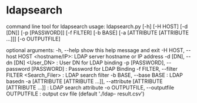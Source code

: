 # ldapsearch
command line tool for ldapsearch
usage: ldapsearch.py [-h] [-H HOST] [-d [DN]] [-p [PASSWORD]] [-f FILTER]
                     [-b BASE] [-a [ATTRIBUTE [ATTRIBUTE ...]]]
                     [-o OUTPUTFILE]

optional arguments:
  -h, --help            show this help message and exit
  -H HOST, --host HOST  <hostname/IP>: LDAP server hostname or IP address
  -d [DN], --dn [DN]    <User_DN> : User DN for LDAP binding
  -p [PASSWORD], --password [PASSWORD]
                        <Password> : Password for LDAP Binding
  -f FILTER, --filter FILTER
                        <Search_Filer> : LDAP search filter
  -b BASE, --base BASE  <Base> : LDAP basedn
  -a [ATTRIBUTE [ATTRIBUTE ...]], --attribute [ATTRIBUTE [ATTRIBUTE ...]]
                        <attribute> : LDAP search attribute
  -o OUTPUTFILE, --outputfile OUTPUTFILE
                        <outputfile> : output csv file (default './ldap-
                        result.csv')
